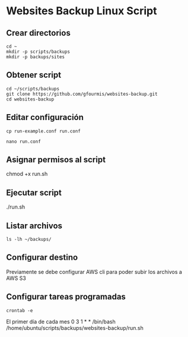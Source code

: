 # Websites Backup Linux Script

## Crear directorios
```
cd ~
mkdir -p scripts/backups
mkdir -p backups/sites
```

## Obtener script
```
cd ~/scripts/backups
git clone https://github.com/gfourmis/websites-backup.git
cd websites-backup
```
## Editar configuración
```
cp run-example.conf run.conf
```
```
nano run.conf
```

## Asignar permisos al script
chmod +x run.sh

## Ejecutar script
./run.sh

## Listar archivos
```
ls -lh ~/backups/
```

## Configurar destino
Previamente se debe configurar AWS cli para poder subir los archivos a AWS S3

## Configurar tareas programadas
```
crontab -e
```
El primer día de cada mes
0 3 1 * * /bin/bash /home/ubuntu/scripts/backups/websites-backup/run.sh




